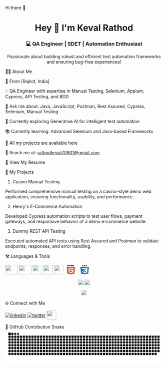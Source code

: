 Hi there 👋

<h1 align="center">Hey 👋 I'm Keval Rathod</h1> <h3 align="center">💻 QA Engineer | SDET | Automation Enthusiast</h3> <p align="center"> Passionate about building robust and efficient test automation frameworks and ensuring bug-free experiences! </p>
👨‍💻 About Me

🏡 From [Rajkot, India]

💡 QA Engineer with expertise in Manual Testing, Selenium, Appium, Cypress, API Testing, and BDD

💬 Ask me about: Java, JavaScript, Postman, Rest Assured, Cypress, Selenium, Manual Testing

🚀 Currently exploring Generative AI for intelligent test automation

📚 Currently learning: Advanced Selenium and Java-based Frameworks

🔗 All my projects are available here

📧 Reach me at: rathodkeval70901@gmail.com

📄 View My Resume

🚀 My Projects
1. Casino Manual Testing


Performed comprehensive manual testing on a casino-style demo web application, ensuring functionality, usability, and performance.

2. Henry's E-Commerce Automation


Developed Cypress automation scripts to test user flows, payment gateways, and responsive behavior of a demo e-commerce website.

3. Dummy REST API Testing


Executed automated API tests using Rest Assured and Postman to validate endpoints, responses, and error handling.

🛠️ Languages & Tools
<p align="left"> <img src="https://cdn.jsdelivr.net/gh/devicons/devicon/icons/java/java-original.svg" height="30" width="40" /> <img src="https://cdn.jsdelivr.net/gh/devicons/devicon/icons/javascript/javascript-original.svg" height="30" width="40" /> <img src="https://www.vectorlogo.zone/logos/getpostman/getpostman-icon.svg" height="30" width="30" /> <img src="https://www.vectorlogo.zone/logos/cucumberio/cucumberio-icon.svg" height="30" width="30" /> <img src="https://raw.githubusercontent.com/rahulbanerjee26/githubProfileReadmeGenerator/main/icons/gherkin.svg" height="30" width="30" /> <img src="https://raw.githubusercontent.com/devicons/devicon/master/icons/html5/html5-original-wordmark.svg" height="30" width="40" /> <img src="https://raw.githubusercontent.com/devicons/devicon/master/icons/css3/css3-original-wordmark.svg" height="30" width="40" /> </p>
<p align="center"> <img src="https://github-readme-stats.vercel.app/api?username=keval-design&show_icons=true&theme=dark" width="48%" /> <img src="https://github-readme-streak-stats.herokuapp.com/?user=keval-design&theme=dark" width="48%" /> </p> <p align="center"> <img src="https://github-readme-stats.vercel.app/api/top-langs/?username=keval-design&layout=compact&theme=dark" width="48%" /> </p>
🌐 Connect with Me
<p align="left"> <a href="https://www.linkedin.com/in/keval-rathod-0a3518306/" target="blank"><img align="center" src="https://cdn.jsdelivr.net/gh/devicons/devicon/icons/linkedin/linkedin-original.svg" alt="linkedin" height="30" width="30" /></a> <a href="https://x.com/kevalrathodd" target="blank"><img align="center" src="https://cdn.jsdelivr.net/gh/devicons/devicon/icons/twitter/twitter-original.svg" alt="twitter" height="30" width="30" /></a> <a href="https://www.youtube.com/@yourchannel" target="blank"><img align="center" src="https://cdn-icons-png.flaticon.com/512/1384/1384060.png" height="30" width="30" /></a> </p>

🐍 GitHub Contribution Snake
<picture>
<source media="(prefers-color-scheme: dark)" srcset="https://raw.githubusercontent.com/platane/snk/output/github-contribution-grid-snake-dark.svg" />
<source media="(prefers-color-scheme: light)" srcset="https://raw.githubusercontent.com/platane/snk/output/github-contribution-grid-snake.svg" />
<img alt="github contribution grid snake animation" src="https://raw.githubusercontent.com/platane/snk/output/github-contribution-grid-snake.svg" />
</picture>
